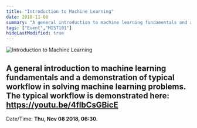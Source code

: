 ```yaml
---
title: "Introduction to Machine Learning"
date: 2018-11-08
summary: "A general introduction to machine learning fundamentals and a demonstration of typical workflow in solving machine learning problems. The typical workflow is demonstrated here: https://youtu.be/4flbCsGBicE"
tags: ["Event","MIST101"]
hideLastModified: true
---
```


![Introduction to Machine Learning](https://drive.google.com/u/0/uc?id=1DdrIBgyt1f0aWGY_hytbIZQ7tcqNagN2)

A general introduction to machine learning fundamentals and a demonstration of typical workflow in solving machine learning problems. The typical workflow is demonstrated here: https://youtu.be/4flbCsGBicE
---
Date/Time: **Thu, Nov 08 2018, 06:30.**
